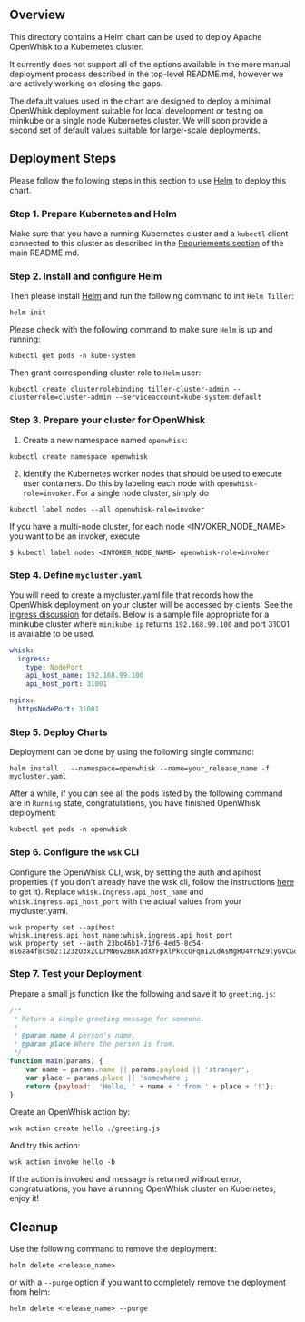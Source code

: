 <!--
#
# Licensed to the Apache Software Foundation (ASF) under one or more
# contributor license agreements.  See the NOTICE file distributed with
# this work for additional information regarding copyright ownership.
# The ASF licenses this file to You under the Apache License, Version 2.0
# (the "License"); you may not use this file except in compliance with
# the License.  You may obtain a copy of the License at
#
#     http://www.apache.org/licenses/LICENSE-2.0
#
# Unless required by applicable law or agreed to in writing, software
# distributed under the License is distributed on an "AS IS" BASIS,
# WITHOUT WARRANTIES OR CONDITIONS OF ANY KIND, either express or implied.
# See the License for the specific language governing permissions and
# limitations under the License.
#
-->

## Overview

This directory contains a Helm chart can be used to deploy Apache OpenWhisk to a Kubernetes cluster.

It currently does not support all of the options available in the more
manual deployment process described in the top-level README.md,
however we are actively working on closing the gaps.

The default values used in the chart are designed to deploy a minimal
OpenWhisk deployment suitable for local development or testing on
minikube or a single node Kubernetes cluster. We will soon provide a
second set of default values suitable for larger-scale deployments.

## Deployment Steps

Please follow the following steps in this section to use [Helm](https://github.com/kubernetes/helm) to deploy this chart.

### Step 1. Prepare Kubernetes and Helm

Make sure that you have a running Kubernetes cluster and a `kubectl`
client connected to this cluster as described in the [Requriements section](../README.md#requirements) of the main README.md.

### Step 2. Install and configure Helm

Then please install [Helm](https://github.com/kubernetes/helm) and run the following command to init `Helm Tiller`:
```shell
helm init

```

Please check with the following command to make sure `Helm` is up and running:
```shell
kubectl get pods -n kube-system

```

Then grant corresponding cluster role to `Helm` user:
```shell
kubectl create clusterrolebinding tiller-cluster-admin --clusterrole=cluster-admin --serviceaccount=kube-system:default
```

### Step 3. Prepare your cluster for OpenWhisk

1. Create a new namespace named `openwhisk`:
```shell
kubectl create namespace openwhisk
```

2. Identify the Kubernetes worker nodes that should be used to execute
user containers.  Do this by labeling each node with
`openwhisk-role=invoker`.  For a single node cluster, simply do
```shell
kubectl label nodes --all openwhisk-role=invoker
```
If you have a multi-node cluster, for each node <INVOKER_NODE_NAME>
you want to be an invoker, execute
```shell
$ kubectl label nodes <INVOKER_NODE_NAME> openwhisk-role=invoker
```

### Step 4. Define `mycluster.yaml`

You will need to create a mycluster.yaml file that records how the
OpenWhisk deployment on your cluster will be accessed by clients.  See
the [ingress discussion](./ingress.md) for details. Below is a sample
file appropriate for a minikube cluster where `minikube ip` returns
`192.168.99.100` and port 31001 is available to be used.

```yaml
whisk:
  ingress:
    type: NodePort
    api_host_name: 192.168.99.100
    api_host_port: 31001

nginx:
  httpsNodePort: 31001
```

### Step 5. Deploy Charts

Deployment can be done by using the following single command:
```shell
helm install . --namespace=openwhisk --name=your_release_name -f mycluster.yaml
```

After a while, if you can see all the pods listed by the following command are in `Running` state, congratulations, you have finished OpenWhisk deployment:
```shell
kubectl get pods -n openwhisk
```

### Step 6. Configure the `wsk` CLI

Configure the OpenWhisk CLI, wsk, by setting the auth and apihost
properties (if you don't already have the wsk cli, follow the
instructions [here](https://github.com/apache/incubator-openwhisk-cli)
to get it). Replace `whisk.ingress.api_host_name` and `whisk.ingress.api_host_port`
with the actual values from your mycluster.yaml.
```shell
wsk property set --apihost whisk.ingress.api_host_name:whisk.ingress.api_host_port
wsk property set --auth 23bc46b1-71f6-4ed5-8c54-816aa4f8c502:123zO3xZCLrMN6v2BKK1dXYFpXlPkccOFqm12CdAsMgRU4VrNZ9lyGVCGuMDGIwP
```

### Step 7. Test your Deployment

Prepare a small js function like the following and save it to `greeting.js`:
```js
/**
 * Return a simple greeting message for someone.
 *
 * @param name A person's name.
 * @param place Where the person is from.
 */
function main(params) {
    var name = params.name || params.payload || 'stranger';
    var place = params.place || 'somewhere';
    return {payload:  'Hello, ' + name + ' from ' + place + '!'};
}
```

Create an OpenWhisk action by:
```shell
wsk action create hello ./greeting.js
```

And try this action:
```shell
wsk action invoke hello -b
```

If the action is invoked and message is returned without error, congratulations, you have a running OpenWhisk cluster on Kubernetes, enjoy it!

## Cleanup

Use the following command to remove the deployment:
```shell
helm delete <release_name>
```
or with a `--purge` option if you want to completely remove the deployment from helm:
```shell
helm delete <release_name> --purge
```

